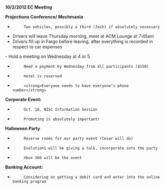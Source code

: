 <strong>10/2/2012        EC Meeting</strong>

<strong>Projections Conference/ Mechmania</strong>

-          Two vehicles, possibly a third (Josh) if absolutely necessary
<ul>
	<li>Drivers will leave Thursday morning, meet at ACM Lounge at 7:45am</li>
	<li>Drivers fill up in Fargo before leaving, after everything is recorded in respect to car expenses</li>
</ul>
-          Hold a meeting on Wednesday at 4 or 5

-          Need a payment by Wednesday from all participants ($150)

-          Hotel is reserved

-          <strong>Everyone needs to have everyone’s phone number</strong>

<strong>Corporate Event:</strong>

-          Oct. 16, NISC Information Session

-          Promoting is absolutely important!

<strong>Halloween Party</strong>

-          Reserve rooms for our party event (Cesar will do)

-          Evolution1 will be giving a talk, incorporate into the party

-          Xbox 360 will be the event

<strong>Banking Account:</strong>

-          Considering on getting a debit card and enter into the online banking program